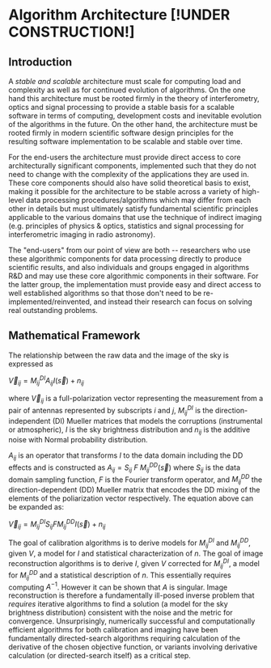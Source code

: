 # Algorithm Architecture [!UNDER CONSTRUCTION!]
## Introduction

A _stable and scalable_ architecture must scale for computing load and
complexity as well as for continued evolution of algorithms.  On the
one hand this architecture must be rooted firmly in the theory of
interferometry, optics and signal processing to provide a stable basis
for a scalable software in terms of computing, development costs and
inevitable evolution of the algorithms in the future.  On the other
hand, the architecture must be rooted firmly in modern scientific
software design principles for the resulting software implementation
to be scalable and stable over time.

For the end-users the architecture must provide direct access to core
architecturally significant components, implemented such that they do
not need to change with the complexity of the applications they are
used in.  These core components should also have solid theoretical
basis to exist, making it possible for the architecture to be stable
across a variety of high-level data processing procedures/algorithms
which may differ from each other in details but must ultimately
satisfy fundamental scientific principles applicable to the various
domains that use the technique of indirect imaging (e.g. principles of
physics & optics, statistics and signal processing for interferometric
imaging in radio astronomy).

The "end-users" from our point of view are both -- researchers who use
these algorithmic components for data processing directly to produce
scientific results, and also individuals and groups engaged in
algorithms R&D and may use these core algorithmic components in their
software.  For the latter group, the implementation must provide easy
and direct access to well established algorithms so that those don't
need to be re-implemented/reinvented, and instead their research can
focus on solving real outstanding problems.

## Mathematical Framework

The relationship between the raw data and the image of the sky is
expressed as

$\vec V_{ij} = M^{DI}_ {ij} A_{ij} I( \vec s ) + n_{ij}$
 
where $\vec V_{ij}$ is a full-polarization vector representing the
measurement from a pair of antennas represented by subscripts $i$ and
$j$, $M^{DI}_ {ij}$ is the direction-independent (DI) Mueller matrices
that models the corruptions (instrumental or atmospheric), $I$
is the sky brightness distribution and $n_{ij}$ is the
additive noise with Normal probability distribution.


$A_{ij}$ is an operator that transforms $I$ to the data domain
including the DD effects and is constructed as $A_{ij}=S_{ij} ~ F ~M^{DD}_ {ij} (\vec s)$ where $S_{ij}$ is the data domain sampling
function, $F$ is the Fourier transform operator, and $M^{DD}_ {ij}$ the direction-dependent (DD) Mueller matrix that encodes the DD
mixing of the elements of the poliarization vector respectively.
The equation above can be expanded as:

$\vec V_{ij} = M^{DI}_ {ij} S_{ij} F M^{DD}_ {ij} I( \vec s ) + n_{ij}$

The goal of calibration algorithms is to derive models for $M^{DI}_
{ij}$ and $M^{DD}_ {ij}$, given $V$, a model for $I$ and statistical
characterization of $n$. The goal of image reconstruction algorithms
is to derive $I$, given $V$ corrected for $M^{DI}_ {ij}$, a model for
$M^{DD}_ {ij}$ and a statistical description of $n$.  This essentially
requires computing $A^{-1}$. However it can be shown that $A$ is
singular.  Image reconstruction is therefore a fundamentally ill-posed
inverse problem that _requires_ iterative algorithms to find a
solution (a model for the sky brightness distribution) consistent with
the noise and the metric for convergence.  Unsurprisingly, numerically
successful and computationally efficient algorithms for both
calibration and imaging have been fundamentally directed-search
algorithms requiring calculation of the derivative of the chosen
objective function, or variants involving derivative calculation (or
directed-search itself) as a critical step.

<!-- fidelity terms, constraints terms -->